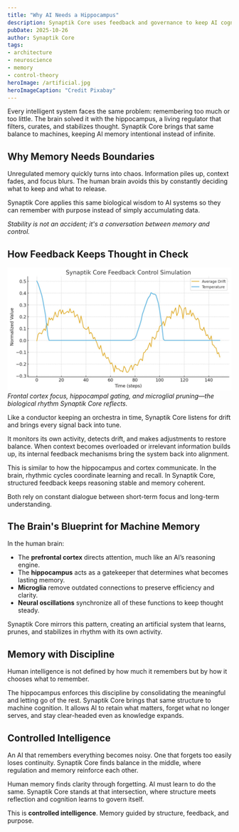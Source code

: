 ```yaml
---
title: "Why AI Needs a Hippocampus"
description: Synaptik Core uses feedback and governance to keep AI cognition stable, much like the hippocampus regulates human memory.
pubDate: 2025-10-26
author: Synaptik Core
tags: 
- architecture
- neuroscience
- memory
- control-theory
heroImage: /artificial.jpg
heroImageCaption: "Credit Pixabay" 
---
```


Every intelligent system faces the same problem: remembering too much or too little. The brain solved it with the hippocampus, a living regulator that filters, curates, and stabilizes thought. Synaptik Core brings that same balance to machines, keeping AI memory intentional instead of infinite.

## Why Memory Needs Boundaries

Unregulated memory quickly turns into chaos. Information piles up, context fades, and focus blurs. The human brain avoids this by constantly deciding what to keep and what to release. 

Synaptik Core applies this same biological wisdom to AI systems so they can remember with purpose instead of simply accumulating data.

*Stability is not an accident; it's a conversation between memory and control.*

## How Feedback Keeps Thought in Check

![Human Working Memory](../../assets/graphfeedbackloop.jpg)
*Frontal cortex focus, hippocampal gating, and microglial pruning—the biological rhythm Synaptik Core reflects.*

Like a conductor keeping an orchestra in time, Synaptik Core listens for drift and brings every signal back into tune.

It monitors its own activity, detects drift, and makes adjustments to restore balance. When context becomes overloaded or irrelevant information builds up, its internal feedback mechanisms bring the system back into alignment.

This is similar to how the hippocampus and cortex communicate. In the brain, rhythmic cycles coordinate learning and recall. In Synaptik Core, structured feedback keeps reasoning stable and memory coherent. 

Both rely on constant dialogue between short-term focus and long-term understanding.

## The Brain's Blueprint for Machine Memory


In the human brain:

* The **prefrontal cortex** directs attention, much like an AI’s reasoning engine.
* The **hippocampus** acts as a gatekeeper that determines what becomes lasting memory.
* **Microglia** remove outdated connections to preserve efficiency and clarity.
* **Neural oscillations** synchronize all of these functions to keep thought steady.

Synaptik Core mirrors this pattern, creating an artificial system that learns, prunes, and stabilizes in rhythm with its own activity.

## Memory with Discipline

Human intelligence is not defined by how much it remembers but by how it chooses what to remember. 

The hippocampus enforces this discipline by consolidating the meaningful and letting go of the rest. Synaptik Core brings that same structure to machine cognition. It allows AI to retain what matters, forget what no longer serves, and stay clear-headed even as knowledge expands.

## Controlled Intelligence

An AI that remembers everything becomes noisy. One that forgets too easily loses continuity. Synaptik Core finds balance in the middle, where regulation and memory reinforce each other.

Human memory finds clarity through forgetting. AI must learn to do the same. Synaptik Core stands at that intersection, where structure meets reflection and cognition learns to govern itself.

This is **controlled intelligence**. Memory guided by structure, feedback, and purpose.
